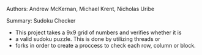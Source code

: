 Authors: Andrew McKernan, Michael Krent, Nicholas Uribe

Summary: Sudoku Checker
* This project takes a 9x9 grid of numbers and verifies whether it is
* a valid sudoku puzzle. This is done by utilizing threads or
* forks in order to create a proccess to check each row, column or block.
